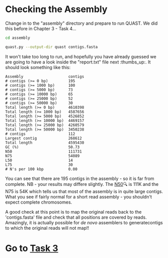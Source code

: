 # Checking the Assembly
Change in to the "assembly" directory and prepare to run QUAST. We did this before in Chapter 3 - Task 4...

```bash
cd assembly

quast.py --output-dir quast contigs.fasta
```

It won't take too long to run, and hopefully you have already guessed we are going to have a look inside the "report.txt" file next :thumbs_up:. It should look something like this:

```
Assembly                    contigs
# contigs (>= 0 bp)         195    
# contigs (>= 1000 bp)      100    
# contigs (>= 5000 bp)      73     
# contigs (>= 10000 bp)     65     
# contigs (>= 25000 bp)     52     
# contigs (>= 50000 bp)     30     
Total length (>= 0 bp)      4610398
Total length (>= 1000 bp)   4587656
Total length (>= 5000 bp)   4526852
Total length (>= 10000 bp)  4469157
Total length (>= 25000 bp)  4260579
Total length (>= 50000 bp)  3450238
# contigs                   112    
Largest contig              268612
Total length                4595430
GC (%)                      50.73
N50                         111731
N75                         54089
L50                         14
L75                         30
# N's per 100 kbp           0.00
```

You can see that there are 195 contigs in the assembly - so it is far from complete. NB - your results may differe slightly. The [N50](http://en.wikipedia.org/wiki/N50_statistic):mag: is 111K and the N75 is 54K which tells us that most of the assembly is in quite large contigs. What you see if fairly normal for a short read assembly - you shouldn't expect complete chromosomes.

A good check at this point is to map the original reads back to the 'contigs.fasta' file and check that all positions are covered by reads. Amazingly, it is actually possible for *de novo* assemblers to generatecontigs to which the original reads will not map!!

# Go to [Task 3](https://github.com/guyleonard/genomics_adventure/blob/release/chapter_4/task_3.md)
